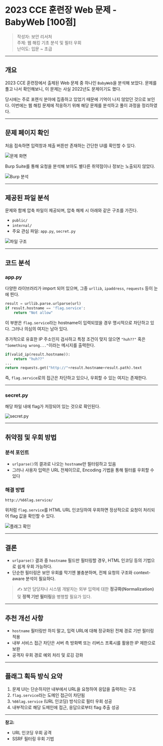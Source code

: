 
# 2023 CCE 훈련장 Web 문제 - BabyWeb [100점]

> 작성자: 보안 리서처  
> 주제: 웹 해킹 기초 분석 및 필터 우회  
> 난이도: 입문 ~ 초급

---

## 개요

2023 CCE 훈련장에서 출제된 Web 문제 중 하나인 `BabyWeb`을 분석해 보았다. 문제를 풀고 나서 확인해보니, 이 문제는 사실 2022년도 문제이기도 했다.

당시에는 주로 포렌식 분야에 집중하고 있었기 때문에 기억이 나지 않았던 것으로 보인다. 이번에는 웹 해킹 문제에 적응하기 위해 해당 문제를 분석하고 풀이 과정을 정리하였다.

---

## 문제 페이지 확인

처음 접속하면 입력창과 제출 버튼만 존재하는 간단한 UI를 확인할 수 있다.

![문제 화면](https://security-project.gitbook.io/~gitbook/image?url=https%3A%2F%2F195450949-files.gitbook.io%2F%7E%2Ffiles%2Fv0%2Fb%2Fgitbook-x-prod.appspot.com%2Fo%2Fspaces%252FwXebIV03JyHoFhrHQiSC%252Fuploads%252FNSdHpx71TlQ2xvo3lXWg%252Fimage.png)

Burp Suite를 통해 요청을 분석해 보아도 별다른 취약점이나 정보는 노출되지 않았다.

![Burp 분석](https://security-project.gitbook.io/~gitbook/image?url=https%3A%2F%2F195450949-files.gitbook.io%2F%7E%2Ffiles%2Fv0%2Fb%2Fgitbook-x-prod.appspot.com%2Fo%2Fspaces%252FwXebIV03JyHoFhrHQiSC%252Fuploads%252FuCAmNwX0Xk9nOIce8xtZ%252Fimage.png)

---

## 제공된 파일 분석

문제와 함께 압축 파일이 제공되며, 압축 해제 시 아래와 같은 구조를 가진다.

- `public/`
- `internal/`
- 주요 관심 파일: `app.py`, `secret.py`

![파일 구조](https://security-project.gitbook.io/~gitbook/image?url=https%3A%2F%2F195450949-files.gitbook.io%2F%7E%2Ffiles%2Fv0%2Fb%2Fgitbook-x-prod.appspot.com%2Fo%2Fspaces%252FwXebIV03JyHoFhrHQiSC%252Fuploads%252FoGQjdxKs4DHLdDCiVzWa%252Fimage.png)

---

## 코드 분석

### app.py

다양한 라이브러리가 import 되어 있으며, 그중 `urllib`, `ipaddress`, `requests` 등이 눈에 띈다.

```python
result = urllib.parse.urlparse(url)
if result.hostname == 'flag.service':
    return "Not allow"
```

이 부분은 `flag.service`라는 hostname이 입력되었을 경우 명시적으로 차단하고 있다. 그러나 의심의 여지는 남아 있다.

추가적으로 유효한 IP 주소인지 검사하고 특정 조건이 맞지 않으면 `"huh??"` 혹은 `"Something wrong..."`이라는 메시지를 출력한다.

```python
if(valid_ip(result.hostname)):
    return "huh??"
...
return requests.get("http://"+result.hostname+result.path).text
```

즉, `flag.service`로의 접근은 차단하고 있으나, 우회할 수 있는 여지는 존재한다.

---

### secret.py

해당 파일 내에 flag가 저장되어 있는 것으로 확인된다.

![secret.py](https://security-project.gitbook.io/~gitbook/image?url=https%3A%2F%2F195450949-files.gitbook.io%2F%7E%2Ffiles%2Fv0%2Fb%2Fgitbook-x-prod.appspot.com%2Fo%2Fspaces%252FwXebIV03JyHoFhrHQiSC%252Fuploads%252Fdgp8h60siYUHa6zr1RqX%252Fimage.png)

---

## 취약점 및 우회 방법

### 분석 포인트

- `urlparse()`의 결과로 나오는 `hostname`만 필터링하고 있음
- 그러나 사용자 입력은 URL 전체이므로, Encoding 기법을 통해 필터를 우회할 수 있다

### 해결 방법

```http
http://%66lag.service/
```

위처럼 `flag.service`를 HTML URL 인코딩하여 우회하면 정상적으로 요청이 처리되어 flag 값을 확인할 수 있다.

![플래그 확인](https://security-project.gitbook.io/~gitbook/image?url=https%3A%2F%2F195450949-files.gitbook.io%2F%7E%2Ffiles%2Fv0%2Fb%2Fgitbook-x-prod.appspot.com%2Fo%2Fspaces%252FwXebIV03JyHoFhrHQiSC%252Fuploads%252Fqsp91RqY3fFVrxH7FHEK...)

---

## 결론

- `urlparse()` 결과 중 `hostname` 필드만 필터링할 경우, HTML 인코딩 등의 기법으로 쉽게 우회 가능하다.
- 단순한 필터링은 보안 우회를 막기엔 불충분하며, 전체 요청의 구조와 context-aware 분석이 필요하다.

> ✍️ 보안 담당자나 시스템 개발자는 외부 입력에 대한 **정규화(Normalization)** 및 **정책 기반 필터링**을 병행할 필요가 있다.

---

## 추천 개선 사항

- `hostname` 필터링만 하지 말고, 입력 URL에 대해 정규화된 전체 경로 기반 필터링 적용
- 내부 서비스 접근 차단은 서버 측 방화벽 또는 리버스 프록시를 활용한 IP 제한으로 보완
- 공격자 우회 경로 예외 처리 및 로깅 강화

---

## 플래그 획득 방식 요약

1. 문제 UI는 단순하지만 내부에서 URL을 요청하여 응답을 출력하는 구조
2. `flag.service`라는 도메인 접근이 차단됨
3. `%66lag.service` (URL 인코딩) 방식으로 필터 우회 성공
4. 내부적으로 해당 도메인에 접근, 응답으로부터 flag 추출 성공

---

**참고:**
- URL 인코딩 우회 공격
- SSRF 필터링 우회 기법
